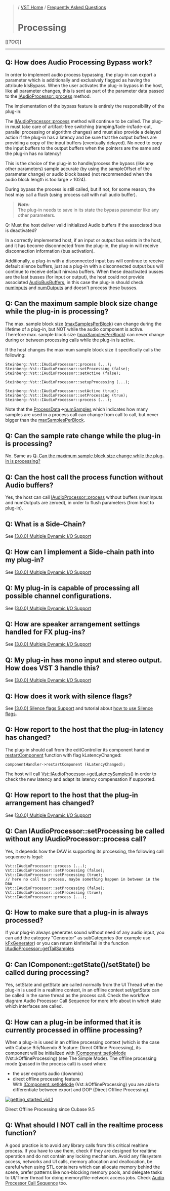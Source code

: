 >/ [VST Home](../../index.md) / [Frequently Asked Questions](../FAQ/Index.md)
>
># Processing

[[_TOC_]]

---

## Q: How does Audio Processing Bypass work?

In order to implement audio process bypassing, the plug-in can export a parameter which is additionally and exclusively flagged as having the attribute kIsBypass. When the user activates the plug-in bypass in the host, like all parameter changes, this is sent as part of the parameter data passed to the [IAudioProcessor::process](https://steinbergmedia.github.io/vst3_doc/vstinterfaces/classSteinberg_1_1Vst_1_1IAudioProcessor.html#a6b98eb31cf38ba96a28b303c13c64e13) method.

The implementation of the bypass feature is entirely the responsibility of the plug-in:

The [IIAudioProcessor::process](https://steinbergmedia.github.io/vst3_doc/vstinterfaces/classSteinberg_1_1Vst_1_1IAudioProcessor.html#a6b98eb31cf38ba96a28b303c13c64e13) method will continue to be called. The plug-in must take care of artifact-free switching (ramping/fade-in/fade-out, parallel processing or algorithm changes) and must also provide a delayed action if the plug-in has a latency and be sure that the output buffers are providing a copy of the input buffers (eventually delayed). No need to copy the input buffers to the output buffers when the pointers are the same and the plug-in has no latency!

This is the choice of the plug-in to handle/process the bypass (like any other parameters) sample accurate (by using the sampleOffset of the parameter change) or audio block based (not recommended when the audio block length is too large > 1024).

During bypass the process is still called, but if not, for some reason, the host may call a flush (using process call with null audio buffer).

>***Note:***<br>
>The plug-in needs to save in its state the bypass parameter like any other parameters.

Q: Must the host deliver valid initialized Audio buffers if the associated bus is deactivated?

In a correctly implemented host, if an input or output bus exists in the host, and it has become disconnected from the plug-in, the plug-in will receive disconnection information (bus activation).

Additionally, a plug-in with a disconnected input bus will continue to receive default silence buffers, just as a plug-in with a disconnected output bus will continue to receive default nirvana buffers. When these deactivated busses are the last busses (for input or output), the host could not provide associated [AudioBusBuffers](https://steinbergmedia.github.io/vst3_doc/vstinterfaces/structSteinberg_1_1Vst_1_1AudioBusBuffers.html), in this case the plug-in should check [numInputs](https://steinbergmedia.github.io/vst3_doc/vstinterfaces/structSteinberg_1_1Vst_1_1ProcessData.html#a852a74fc4e461ef086bac048313d2de9) and [numOutputs](https://steinbergmedia.github.io/vst3_doc/vstinterfaces/structSteinberg_1_1Vst_1_1ProcessData.html#a1338255f88bad5cf4fb714c71f92b61a) and doesn't process these busses.

## Q: Can the maximum sample block size change while the plug-in is processing?

The max. sample block size ([maxSamplesPerBlock](https://steinbergmedia.github.io/vst3_doc/vstinterfaces/structSteinberg_1_1Vst_1_1ProcessSetup.html#a41cd06a0c942a1b3f283092b893d0de3)) can change during the lifetime of a plug-in, but NOT while the audio component is active. Therefore max. sample block size ([maxSamplesPerBlock](https://steinbergmedia.github.io/vst3_doc/vstinterfaces/structSteinberg_1_1Vst_1_1ProcessSetup.html#a41cd06a0c942a1b3f283092b893d0de3)) can never change during or between processing calls while the plug-in is active.

If the host changes the maximum sample block size it specifically calls the following:

```
Steinberg::Vst::IAudioProcessor::process (...);
Steinberg::Vst::IAudioProcessor::setProcessing (false);
Steinberg::Vst::IAudioProcessor::setActive (false);
 
Steinberg::Vst::IAudioProcessor::setupProcessing (...);
 
Steinberg::Vst::IAudioProcessor::setActive (true);
Steinberg::Vst::IAudioProcessor::setProcessing (true);
Steinberg::Vst::IAudioProcessor::process (...);
```

Note that the [ProcessData](https://steinbergmedia.github.io/vst3_doc/vstinterfaces/structSteinberg_1_1Vst_1_1ProcessData.html)->[numSamples](https://steinbergmedia.github.io/vst3_doc/vstinterfaces/structSteinberg_1_1Vst_1_1ProcessData.html#aeb42971a4bd34d7baa27cff8d7e3cf26) which indicates how many samples are used in a process call can change from call to call, but never bigger than the [maxSamplesPerBlock](https://steinbergmedia.github.io/vst3_doc/vstinterfaces/structSteinberg_1_1Vst_1_1ProcessSetup.html#a41cd06a0c942a1b3f283092b893d0de3).

## Q: Can the sample rate change while the plug-in is processing?

No. Same as [Q: Can the maximum sample block size change while the plug-in is processing?](#q-can-the-maximum-sample-block-size-change-while-the-plug-in-is-processing)

## Q: Can the host call the process function without Audio buffers?

Yes, the host can call [IAudioProcessor::process](https://steinbergmedia.github.io/vst3_doc/vstinterfaces/classSteinberg_1_1Vst_1_1IAudioProcessor.html#a6b98eb31cf38ba96a28b303c13c64e13) without buffers (numInputs and numOutputs are zeroed), in order to flush parameters (from host to plug-in).

## Q: What is a Side-Chain?

See [[3.0.0] Multiple Dynamic I/O Support](../Technical+Documentation/Change+History/3.0.0/Multiple+Dynamic+IO.md)

## Q: How can I implement a Side-chain path into my plug-in?

See [[3.0.0] Multiple Dynamic I/O Support](../Technical+Documentation/Change+History/3.0.0/Multiple+Dynamic+IO.md)

## Q: My plug-in is capable of processing all possible channel configurations.

See [[3.0.0] Multiple Dynamic I/O Support](../Technical+Documentation/Change+History/3.0.0/Multiple+Dynamic+IO.md)

## Q: How are speaker arrangement settings handled for FX plug-ins?

See [[3.0.0] Multiple Dynamic I/O Support](../Technical+Documentation/Change+History/3.0.0/Multiple+Dynamic+IO.md)

## Q: My plug-in has mono input and stereo output. How does VST 3 handle this?

See [[3.0.0] Multiple Dynamic I/O Support](../Technical+Documentation/Change+History/3.0.0/Multiple+Dynamic+IO.md)

## Q: How does it work with silence flags?

See [[3.0.0] Silence flags Support](../Technical+Documentation/Change+History/3.0.0/Silence+flags.md) and tutorial about [how to use Silence flags](../Tutorials/How+to+use+the+silence+flags.md).

## Q: How report to the host that the plug-in latency has changed?

The plug-in should call from the editController its component handler [restartComponent](https://steinbergmedia.github.io/vst3_doc/vstinterfaces/classSteinberg_1_1Vst_1_1IComponentHandler.html#a1f283573728cf0807224c5ebdf3ec3a6) function with flag kLatencyChanged:

```
componentHandler->restartComponent (kLatencyChanged);
```

The host will call [Vst::IAudioProcessor->getLatencySamples()](https://steinbergmedia.github.io/vst3_doc/vstinterfaces/classSteinberg_1_1Vst_1_1IAudioProcessor.html#af8884671ccefe68e0a86e72413a0fcf8) in order to check the new latency and adapt its latency compensation if supported.

## Q: How report to the host that the plug-in arrangement has changed?

See [[3.0.0] Multiple Dynamic I/O Support](../Technical+Documentation/Change+History/3.0.0/Multiple+Dynamic+IO.md)

## Q: Can IAudioProcessor::setProcessing be called without any IAudioProcessor::process call?

Yes, it depends how the DAW is supporting its processing, the following call sequence is legal:

```
Vst::IAudioProcessor::process (...);
Vst::IAudioProcessor::setProcessing (false);
Vst::IAudioProcessor::setProcessing (true);
// here no call to process, maybe something happen in between in the DAW
Vst::IAudioProcessor::setProcessing (false);
Vst::IAudioProcessor::setProcessing (true);
Vst::IAudioProcessor::process (...);
```

## Q: How to make sure that a plug-in is always processed?

If your plug-in always generates sound without need of any audio input, you can add the category "Generator" as subCategories (for example use [kFxGenerator](https://steinbergmedia.github.io/vst3_doc/vstinterfaces/group__plugType.html#ga09060af560cf34b87e14d5dbd839ad52)) or you can return kInfiniteTail in the function [IAudioProcessor::getTailSamples](https://steinbergmedia.github.io/vst3_doc/vstinterfaces/classSteinberg_1_1Vst_1_1IAudioProcessor.html#abb6b16a66b2356a4038a778b815dbbf3)

## Q: Can IComponent::getState()/setState() be called during processing?

Yes, setState and getState are called normally from the UI Thread when the plug-in is used in a realtime context, in an offline context set/getState can be called in the same thread as the process call. Check the workflow diagram Audio Processor Call Sequence for more info about in which state which interfaces are called.

## Q: How can a plug-in be informed that it is currently processed in offline processing?

When a plug-in is used in an offline processing context (which is the case with Cubase 9.5/Nuendo 8 feature: Direct Offline Processing), its component will be initialized with [IComponent::setIoMode](https://steinbergmedia.github.io/vst3_doc/vstinterfaces/classSteinberg_1_1Vst_1_1IComponent.html#a4618e7358890d549f990010bea4a4137) (Vst::kOfflineProcessing) (see The Simple Mode).
The offline processing mode (passed in the process call) is used when:

- the user exports audio (downmix)
- direct offline processing feature <br>
With [IComponent::setIoMode](https://steinbergmedia.github.io/vst3_doc/vstinterfaces/classSteinberg_1_1Vst_1_1IComponent.html#a4618e7358890d549f990010bea4a4137) (Vst::kOfflineProcessing) you are able to differentiate between export and DOP (Direct Offline Processing).

[![getting_started_vid_1](https://i.ytimg.com/vi/62yMkHRfd2I/maxresdefault.jpg)](https://www.youtube.com/watch?v=62yMkHRfd2I)


Direct Offline Processing since Cubase 9.5

## Q: What should I NOT call in the realtime process function?

A good practice is to avoid any library calls from this critical realtime process. If you have to use them, check if they are designed for realtime operation and do not contain any locking mechanism. Avoid any filesystem access, networks and UI calls, memory allocation and deallocation, be careful when using STL containers which can allocate memory behind the scene, prefer patterns like non-blocking memory pools, and delegate tasks to UI/Timer thread for doing memory/file-network access jobs. Check [Audio Processor Call Sequence](../Technical+Documentation/Workflow+Diagrams/Audio+Processor+Call+Sequence.md) too.
